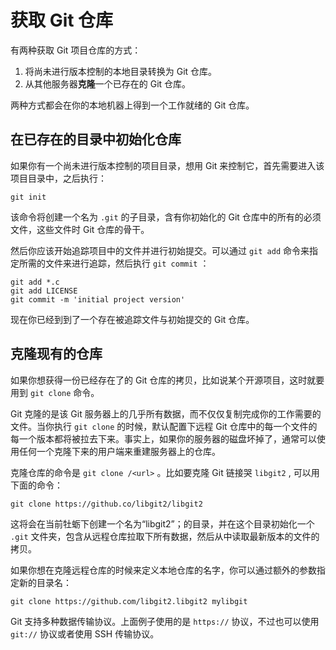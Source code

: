 # 获取 Git 仓库

有两种获取 Git 项目仓库的方式：

1. 将尚未进行版本控制的本地目录转换为 Git 仓库。
2. 从其他服务器**克隆**一个已存在的 Git 仓库。

两种方式都会在你的本地机器上得到一个工作就绪的 Git 仓库。

## 在已存在的目录中初始化仓库

如果你有一个尚未进行版本控制的项目目录，想用 Git 来控制它，首先需要进入该项目目录中，之后执行：

```
git init
```

该命令将创建一个名为 ```.git``` 的子目录，含有你初始化的 Git 仓库中的所有的必须文件，这些文件时 Git 仓库的骨干。

然后你应该开始追踪项目中的文件并进行初始提交。可以通过 ```git add``` 命令来指定所需的文件来进行追踪，然后执行 ```git commit``` ：

```
git add *.c
git add LICENSE
git commit -m 'initial project version'
```

现在你已经到到了一个存在被追踪文件与初始提交的 Git 仓库。

## 克隆现有的仓库

如果你想获得一份已经存在了的 Git 仓库的拷贝，比如说某个开源项目，这时就要用到 ```git clone``` 命令。

Git 克隆的是该 Git 服务器上的几乎所有数据，而不仅仅复制完成你的工作需要的文件。当你执行 ```git clone``` 的时候，默认配置下远程 Git 仓库中的每一个文件的每一个版本都将被拉去下来。事实上，如果你的服务器的磁盘坏掉了，通常可以使用任何一个克隆下来的用户端来重建服务器上的仓库。

克隆仓库的命令是 ```git clone /<url>``` 。比如要克隆 Git 链接哭 ```libgit2``` , 可以用下面的命令：

```
git clone https://github.co/libgit2/libgit2
```

这将会在当前牡蛎下创建一个名为“libgit2”；的目录，并在这个目录初始化一个 ```.git``` 文件夹，包含从远程仓库拉取下所有数据，然后从中读取最新版本的文件的拷贝。

如果你想在克隆远程仓库的时候来定义本地仓库的名字，你可以通过额外的参数指定新的目录名：

```
git clone https://github.com/libgit2.libgit2 mylibgit
```

Git 支持多种数据传输协议。上面例子使用的是 ```https://``` 协议，不过也可以使用 ```git://``` 协议或者使用 SSH 传输协议。
